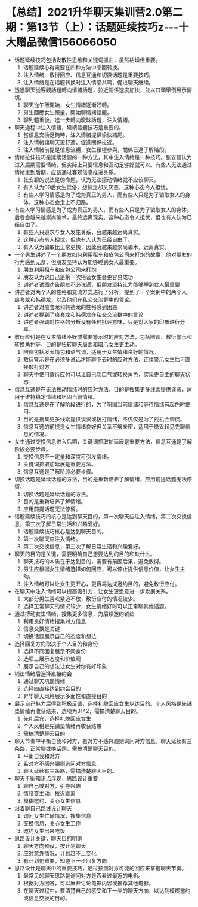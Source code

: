 # 【总结】2021升华聊天集训营2.0第二期：第13节（上）：话题延续技巧z---十大赠品微信156066050

-   话题延续技巧包括发散性思维和关键词抓曲，虽然枯燥但重要。
    1.  话题延续心得需要在四种方法中来回转换。
    2.  注入情绪、敷衍回应、信息互通和切换话题是重要技巧。
    3.  注入情绪是在话题转换时注入情感共鸣，促进聊天继续。
-   透過聊天從客觀話題轉向情緒話題，拉近關係速度加快，並以口頭舉例展示情境。
    1.  聊天從午飯開始，女生情緒逐漸好轉。
    2.  男生回應女生飯量，開始聊情緒話題。
    3.  聊到體重後，進一步轉向曖昧話題，注入情緒。
-   聊天過程中注入情緒，延續話題技巧是重要的。
    1.  當信息交換足夠時，注入情緒提供愉快結尾。
    2.  注入情緒讓聊天更舒適，促進關係拉近。
    3.  注入情緒前提是信息流暢，女生積極參與，關係已達了解階段。
-   情绪拉伸技巧是延续话题的一种方法，其中注入情绪是一种技巧。张安碧认为进入后期需要情绪，但实际上只要信息和互动足够好就可以。有些人无法通过情绪走到后期，应该通过客观信息推进关系。
    1.  张安碧的说法是伪命题，认为无法撩动情绪就不应该聊天。
    2.  有人认为00后女生低俗，想搞定却又厌恶，这种心态令人担忧。
    3.  有些人学习情感是为了成为真正的男人，而有些人只是为了骗取女人的身体，这种心态会走上不归路。
-   有些人学习情感是为了成为真正的男人，而有些人只是为了骗取女人的身体。后者会越来越崇尚骗术，最终远离现实。这种心态令人担忧，但也有人认为已经自由了。
    1.  有些人只追求与女人发生关系，会越来越远离真实。
    2.  这种心态令人担忧，但也有人认为已经自由了。
    3.  有人认为骗取比正常更快，因此会越来越崇尚骗术，远离真实。
-   一个男生讲述了一个朋友如何利用租车和皮包公司来打炮的故事，他对朋友的行为感到无奈，但朋友坚持认为能够睡到女人最重要。
    1.  朋友利用租车和皮包公司来打炮
    2.  朋友认为说自己是第一次搭讪女生会更容易成功
    3.  讲述者试图劝告朋友不必说谎，但朋友坚持认为能够睡到女人最重要
-   讲述者对两个人的性格和交流方式进行了分析，提到了一个案例中的两个人，痕套龙和韩德龙，以及他们在私交交流群中的言论。
    1.  讲述者对痕套龙和韩德龙的性格感到困惑
    2.  讲述者提到了痕套龙和韩德龙在私交交流群中的言论
    3.  讲述者强调对性格的分析没有任何批评意味，只是对大家的印象进行分享。
-   敷衍应付是在女生情绪不好或需要警示时的应对方法，包括陪聊、敷衍警示和转换角色等，目的是扭转聊天局面和暗示女生更主动。
    1.  陪聊包括发表情包和语气词，适用于女生情绪良好的情况。
    2.  敷衍警示是在必须多说话才能聊下去时的应对方法，连续警示女生后可直接敲打对方。
    3.  聊天中使用敷衍应付可以让自己喘口气或转换角色，实现更自主的聊天状态。
-   信息互通是在无法拨动情绪时的应对方法，目的是搜集更多线索提供谈资，适用于维持稳定情绪和巩固当前情绪。
    1.  信息互通是在了解阶段进行的，为了巩固当前情绪和等待情绪有起色时使用。
    2.  目的是搜集更多线索提供谈资或拨打情绪，不仅仅是为了找机会调侃。
    3.  信息互通的前提是女生情绪良好但关系不够亲密，适用于稳妥起见先聊信息的情况。
-   女生通过交换信息进入后期，关键词抓取加延展是重要方法，信息互通是了解阶段必要步骤。
    1.  交换信息至一定量和深度可引发情绪。
    2.  关键词抓取加延展是重要方法。
    3.  信息互通是了解阶段必要步骤。
-   切换话题是延续话题的方法，目的是重新培养了解情绪，应用前提话题无法停留。
    1.  切换话题是延续话题的方法。
    2.  目的是重新培养了解情绪。
    3.  应用前提话题无法停留。
-   话题延续技巧的核心是达到聊天目的，第一次聊天应注入情绪，第二次交换信息，第三次了解日常生活和兴趣爱好。
    1.  话题延续技巧核心是达到聊天目的。
    2.  第一次聊天应注入情绪。
    3.  第二次交换信息，第三次了解日常生活和兴趣爱好。
-   聊天的目的是关键，需要明确自己想要达到的目的和缺什么。
    1.  聊天技巧的本质在于达到目的，需要有前因后果，避免敷衍。
    2.  男生应根据女生情绪选择如何回应，可以停止提供信息价值，让女生主动。
    3.  注入情绪可以让女生更开心，更容易达成邀约目的，避免敷衍应付。
-   在聊天中注入情绪可以提高吸引力，让女生更愿意进一步发展关系。
    1.  大部分男生喜欢紧追不放，敷衍应付的情况较少。
    2.  选择正常聊天的情况较少，女生情绪好时可以正常聊其他话题。
-   通过搏动女生情绪，搜集更多信息，为后续邀约铺垫
    1.  利用良好情绪搜集对方信息
    2.  信息交换是关键
    3.  切换话题展示自己的态度和想法
-   选择回复方向取决于个人目的和身份
    1.  选择不同回复展示不同身份
    2.  选项三展示态度和价值观
    3.  展示自己的想法让女生对你有好印象
-   铺垫情绪后选择直接约会
    1.  通过聊天巩固情绪
    2.  选择四直接达到约会目的
    3.  昇华聊天风格展示多面性和直接目的
-   展示自己魅力后得到积极反馈，选择礼貌回应女生以达目的。个人风格是先铺垫情绪再收获结果，选项为3142，需搞清楚聊天目的。
    1.  先礼后宾，选择礼貌回应女生
    2.  个人风格是先铺垫情绪再收获结果
    3.  需搞清楚聊天目的
-   聊天节奏中平衡自我和对方，若对方不感兴趣则询问对方信息。聊天延续有三条路，正常聊或换话题，需搞清楚聊天目的。
    1.  平衡自我和对方
    2.  若对方不感兴趣则询问对方信息
    3.  聊天延续有三条路，需搞清楚聊天目的。
-   聊天平衡知识点浮现，思路设计重要
    1.  聊自己或对方，引导兴趣
    2.  情绪变主动，拉近距离
    3.  模糊邀约，关心女生信息
-   沿着聊自己路线设计聊天
    1.  询问女生忙碌情况，搜集信息
    2.  交换信息，关心女生工作
    3.  邀约女生出来吃饭
-   思路设计关键，聊天目的明确
    1.  聊天方向预设，按计划聊天
    2.  应对意外情况，计划赶不上变化
    3.  有计划仍重要，知道下一步回复方向
-   思路设计是聊天中的重要技巧，通过预测对方可能的回应来掌握聊天节奏。
    1.  最常见的聊天思路是询问对方是否看过最近的电影。
    2.  根据对方回答，可以展开讨论电影内容或推荐其他电影。
    3.  在聊天过程中，要清楚自己的感受和下一步的聊天方向，以达到模糊邀约或信息交换的目的。